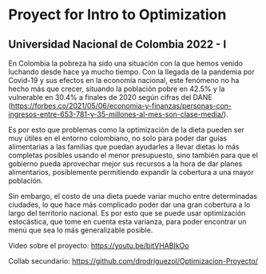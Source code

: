 # Proyect for Intro to Optimization 
## Universidad Nacional de Colombia 2022 - I


En Colombia la pobreza ha sido una situación con la que hemos venido luchando desde hace ya mucho tiempo. Con la llegada de la pandemia por Covid-19 y sus efectos en la economía nacional, este fenómeno no ha hecho más que crecer, situando la población pobre en 42.5% y la vulnerable en 30.4% a finales de 2020 según cifras del DANE (https://forbes.co/2021/05/06/economia-y-finanzas/personas-con-ingresos-entre-653-781-y-35-millones-al-mes-son-clase-media/).

Es por esto que problemas como la optimización de la dieta pueden ser muy útiles en el entorno colombiano, no solo para poder dar guías alimentarias a las familias que puedan ayudarles a llevar dietas lo más completas posibles usando el menor presupuesto, sino también para que el gobierno pueda aprovechar mejor sus recursos a la hora de dar planes alimentarios, posiblemente permitiendo expandir la cobertura a una mayor población.

Sin embargo, el costo de una dieta puede variar mucho entre determinadas ciudades, lo que hace más complicado poder dar una gran cobertura a lo largo del territorio nacional. Es por esto que se puede usar optimización estocástica, que tome en cuenta esta varianza, para poder encontrar un menú que sea lo más generalizable posible.

Video sobre el proyecto: https://youtu.be/bitVHABIkOo

Collab secundario: https://github.com/drodriguezol/Optimizacion-Proyecto/
